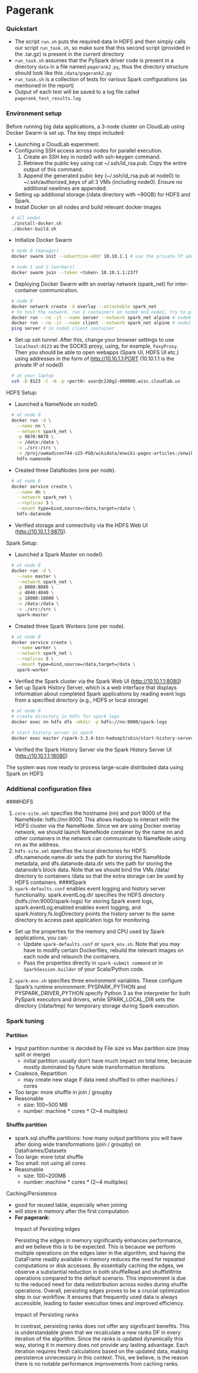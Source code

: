 # Pagerank

### Quickstart
- The script `run.sh` puts the required data in HDFS and then simply calls our script `run_task.sh`, so make sure that this second script (provided in the .tar.gz) is present in the current directory
- `run_task.sh` assumes that the PySpark driver code is present in a directory `data` in a file named `pagerank2.py`,
thus the directory structure should look like this `/data/pagerank2.py`
- `run_task.sh` is a collection of tests for various Spark configurations (as mentioned in the report)
- Output of each test will be saved to a log file called `pagerank_test_results.log`

### Environment setup
Before running big data applications, a 3-node cluster on CloudLab using Docker Swarm is set up. The key steps included:
* Launching a CloudLab experiment.
* Configuring SSH access across nodes for parallel execution.
  1. Create an SSH key in node0 with ssh-keygen command.
  2. Retrieve the public key using cat ~/.ssh/id_rsa.pub. Copy the entire output of this command.
  3. Append the generated pubic key (~/.ssh/id_rsa.pub at node0) to ~/.ssh/authorized_keys of all 3 VMs (including node0). Ensure no additional newlines are appended.
* Setting up additional storage (/data directory with ~90GB) for HDFS and Spark.
* Install Docker on all nodes and build relevant docker images
```bash
  # all nodes
  ./install-docker.sh	
  ./docker-build.sh
```
* Initialize Docker Swarm
```bash
  # node 0 (manager)
  docker swarm init --advertise-addr 10.10.1.1 # use the private IP address of node0 (10.10.1.1)

  # node 1 and 2 (workers)
  docker swarm join --token <token> 10.10.1.1:2377
```
* Deploying Docker Swarm with an overlay network (spark_net) for inter-container communication.
```bash
  # node 0
  docker network create -d overlay --attachable spark_net
  # to test the network, run 2 containers on node0 and node1, try to ping
  docker run --rm -it --name server --network spark_net alpine # node0
  docker run --rm -it --name client --network spark_net alpine # node1
  ping server # in node1 client container
```
* Set up ssh tunnel. After this, change your browser settings to use `localhost:8123` as the SOCKS proxy, using, for example, `FoxyProxy`. Then you should be able to open webapps (Spark UI, HDFS UI etc.) using addresses in the form of http://10.10.1.1:PORT (10.10.1.1 is the private IP of node0)
```bash
  # at your laptop
  ssh -D 8123 -C -N -p <port0> user@c220g2-000000.wisc.cloudlab.us
```

HDFS Setup:
* Launched a NameNode on node0.
```bash
  # at node 0
  docker run -d \
  	--name nn \
  	--network spark_net \
  	-p 9870:9870 \
  	-v /data:/data \
  	-v ./src:/src \
  	-v /proj/uwmadison744-s25-PG0/wikidata/enwiki-pages-articles:/enwiki-pages-articles \
  	hdfs-namenode
```
* Created three DataNodes (one per node).
```bash
  # at node 0
  docker service create \
  	--name dn \
  	--network spark_net \
  	--replicas 3 \
  	--mount type=bind,source=/data,target=/data \
  	hdfs-datanode
```
* Verified storage and connectivity via the HDFS Web UI (http://10.10.1.1:9870).
<p>
  
Spark Setup:
* Launched a Spark Master on node0.
```bash
  # at node 0
  docker run -d \
  	--name master \
  	--network spark_net \
  	-p 8080:8080 \
  	-p 4040:4040 \
  	-p 18080:18080 \
  	-v /data:/data \
  	-v ./src:/src \
  	spark-master
```
* Created three Spark Workers (one per node).
```bash
  # at node 0
  docker service create \
  	--name worker \
  	--network spark_net \
  	--replicas 3 \
  	--mount type=bind,source=/data,target=/data \
  	spark-worker
```
* Verified the Spark cluster via the Spark Web UI (http://10.10.1.1:8080)
* Set up Spark History Server, which is a web interface that displays information about completed Spark applications by reading event logs from a specified directory (e.g., HDFS or local storage)
```bash
  # at node 0
  # create directory in hdfs for spark logs
  docker exec nn hdfs dfs -mkdir -p hdfs://nn:9000/spark-logs
  
  # start history server in spark
  docker exec master /spark-3.3.4-bin-hadoop3/sbin/start-history-server.sh
```
* Verified the Spark History Server via the Spark History Server UI (http://10.10.1.1:18080)

The system was now ready to process large-scale distributed data using Spark on HDFS

### Additional configuration files
####HDFS
1. `core-site.xml` specifies the hostname (nn) and port 9000 of the NameNode: hdfs://nn:9000. This allows Hadoop to interact with the HDFS cluster via the NameNode. Since we are using Docker overlay network, we should launch NameNode container by the name nn and other containers in the network can communicate to NameNode using nn as the address.
2. `hdfs-site.xml` specifies the local directories for HDFS: dfs.namenode.name.dir sets the path for storing the NameNode metadata, and dfs.datanode.data.dir sets the path for storing the datanode’s block data. Note that we should bind the VMs /data/ directory to containers /data so that the extra storage can be used by HDFS containers.
####Spark
1. `spark-defaults.conf` enables event logging and history server functionality. spark.eventLog.dir specifies the HDFS directory (hdfs://nn:9000/spark-logs) for storing Spark event logs, spark.eventLog.enabled enables event logging, and spark.history.fs.logDirectory points the history server to the same directory to access past application logs for monitoring.
  * Set up the properties for the memory and CPU used by Spark applications, you can:
    * Update `spark-defaults.conf` or `spark_env.sh`. Note that you may have to modify certain Dockerfiles, rebuild the relevant images on each node and relaunch the containers.
    * Pass the properties directly in `spark-submit command` or in `SparkSession.builder` of your Scala/Python code. 
2. `spark-env.sh` specifies three environment variables. These configure Spark’s runtime environment: PYSPARK_PYTHON and PYSPARK_DRIVER_PYTHON specify Python 3 as the interpreter for both PySpark executors and drivers, while SPARK_LOCAL_DIR sets the directory (/data/tmp) for temporary storage during Spark execution.

### Spark tuning
#### Partition
* Input partition number is decided by File size vs Max partition size (may split or merge)
  * initial partition usually don’t have much impact on total time, because mostly dominated by future wide transformation iterations
* Coalesce, Repartition
  * may create new stage if data need shuffled to other machines / cores
* Too large: more shuffle in join / groupby
* Reasonable
  * size: 100~500 MB
  * number: machine * cores * (2~4 multiples)

#### Shuffle partition
* spark.sql.shuffle.partitions: how many output partitions you will have after doing wide transformations (join / groupby) on Dataframes/Datasets
* Too large: more total shuffle
* Too small: not using all cores
* Reasonable
  * size: 100~200MB
  * number: machine * cores * (2~4 multiples)

Caching/Persistence
* good for reused table, especially when joining
* will store in memory after the first computation
* **For pagerank:** <p>
Impact of Persisting edges <p>
Persisting the edges in memory significantly enhances performance, and we believe this is to be expected. This is because we perform multiple operations on the edges later in the algorithm, and having the DataFrame readily available in memory reduces the need for repeated computations or disk accesses. By essentially caching the edges, we observe a substantial reduction in both shuffleRead and shuffleWrite operations compared to the default scenario. This improvement is due to the reduced need for data redistribution across nodes during shuffle operations. Overall, persisting edges proves to be a crucial optimization step in our workflow. It ensures that frequently used data is always accessible, leading to faster execution times and improved efficiency. <p>
Impact of Persisting ranks <p>
In contrast, persisting ranks does not offer any significant benefits. This is understandable given that we recalculate a new ranks DF in every iteration of the algorithm. Since the ranks is updated dynamically this way, storing it in memory does not provide any lasting advantage. Each iteration requires fresh calculations based on the updated data, making persistence unnecessary in this context. This, we believe, is the reason there is no notable performance improvements from caching ranks.

